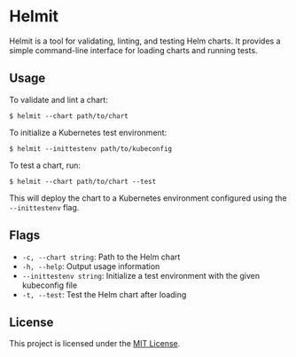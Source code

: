 # Helmit

Helmit is a tool for validating, linting, and testing Helm charts. It provides a simple command-line interface for loading charts and running tests.

## Usage

To validate and lint a chart:

`$ helmit --chart path/to/chart`

To initialize a Kubernetes test environment:

`$ helmit --inittestenv path/to/kubeconfig`

To test a chart, run:

`$ helmit --chart path/to/chart --test`

This will deploy the chart to a Kubernetes environment configured using the `--inittestenv` flag.


## Flags

- `-c, --chart string`: Path to the Helm chart
- `-h, --help`: Output usage information
- `--inittestenv string`: Initialize a test environment with the given kubeconfig file
- `-t, --test`: Test the Helm chart after loading


## License

This project is licensed under the [MIT License](LICENSE).